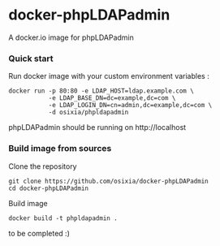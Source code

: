 # docker-phpLDAPadmin

A docker.io image for phpLDAPadmin

### Quick start
Run docker image with your custom environment variables :

    docker run -p 80:80 -e LDAP_HOST=ldap.example.com \
               -e LDAP_BASE_DN=dc=example,dc=com \
               -e LDAP_LOGIN_DN=cn=admin,dc=example,dc=com \
               -d osixia/phpldapadmin

phpLDAPadmin should be running on http://localhost

### Build image from sources

Clone the repository 

    git clone https://github.com/osixia/docker-phpLDAPadmin
    cd docker-phpLDAPadmin

Build image

    docker build -t phpldapadmin .

to be completed :)
